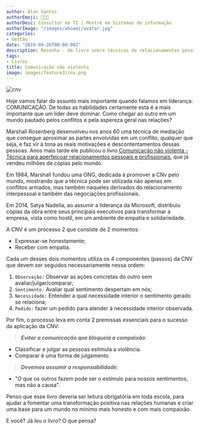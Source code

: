 ```yaml
---
author: Alan Santos
authorEmoji: 👨🏻‍💻
authorDesc: Consultor em TI | Mestre em Sistemas de informação
authorImage: "/images/whoami/avatar.jpg"
categories:
- Gestão
date: "2019-09-26T00:00:00Z"
description: Resenha - Um livro sobre técnicas de relacionamentos pessoais e profissionais para se comunicar melhor em um mundo pautado por conflitos.
tags:
- Livros
title: Comunicação não violenta
image: images/feature3/cnv.png
---
```


![cnv](../../../images/feature3/cnv.png)

Hoje vamos falar do assunto mais importante quando falamos em liderança: COMUNICAÇÃO. De todas as habilidades certamente esta é a mais importante que um lider deve dominar. Como chegar ao outro em um mundo pautado pelos conflitos e pela aspereza geral nas relações?

Marshall Rosenberg desenvolveu nos anos 60 uma técnica de mediação que consegue aproximar as partes envolvidas em um conflito, qualquer que seja, e faz vir à tona as reais motivações e descontentamentos dessas pessoas. Anos mais tarde ele publicou o livro [Comunicação não violenta - Técnica para aperfeiçoar relacionamentos pessoais e profissionais](https://www.amazon.com.br/Comunica%C3%A7%C3%A3o-n%C3%A3o-violenta-aprimorar-relacionamentos-profissionais-ebook/dp/B00K863BAM), que já vendeu milhões de cópias pelo mundo.

Em 1984, Marshall fundou uma ONG, dedicada à promover a CNv pelo mundo, mostrando que a técnica pode ser utilizada não apenas em conflitos armados, mas também naqueles derivados do relacionamento interpessoal e também das negociações profissionais.

Em 2014, Satya Nadella, ao assumir a liderança da Microsoft, distribuiu cópias da obra entre seus principais executivos para transformar a empresa, vista como hostil, em um ambiente de empatia e solidariedade.

A CNV é um processo 2 que consiste de 2 momentos:

- Expressar-se honestamente;
- Receber com empatia.

Cada um desses dois momentos utiliza os 4 componentes (passos) da CNV que devem ser seguidos necessariamente nessa ordem:

1. `Observação:`  Observar as ações concretas do outro sem avaliar/julgar/comparar;
2. `Sentimento:`  Avaliar qual sentimento despertam em nós;
3. `Necessidade:` Entender a qual necessidade interior o sentimento gerado se relaciona;
4. `Pedido:` fazer um pedido para atender à necessidade interior observada.

Por fim, o processo leva em conta 2 premissas essenciais para o sucesso da aplicação da CNV:

>***Evitar a comunicação que bloqueia a compaixão***:

- Classificar e julgar as pessoas estimula a violência.
- Comparar é uma forma de julgamento.

>***Devemos assumir a responsabilidade***:

- "O que os outros fazem pode ser o estímulo para nossos sentimentos, mas não a causa".


Penso que esse livro deveria ser leitura obrigatória em toda escola, para ajudar a fomentar uma transformação positiva nas relações humanas e criar uma base para um mundo no mínimo mais honesto e com mais compaixão.

E você? Já leu o livro? O que pensa?
